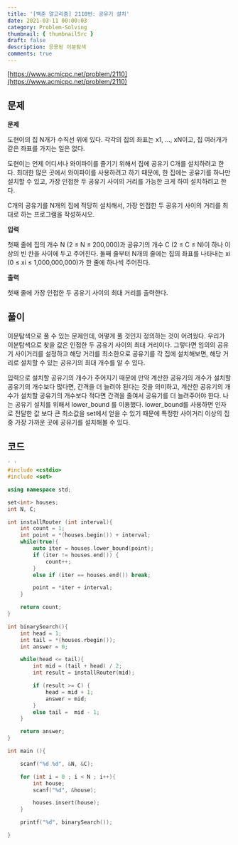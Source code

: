 ```yaml
---
title: '[백준 알고리즘] 2110번: 공유기 설치'
date: 2021-03-11 00:00:03
category: Problem-Solving
thumbnail: { thumbnailSrc }
draft: false
description: 응용된 이분탐색
comments: true
---
```


[https://www.acmicpc.net/problem/2110](https://www.acmicpc.net/problem/2110)

## 문제

**문제**<br>

도현이의 집 N개가 수직선 위에 있다. 각각의 집의 좌표는 x1, ..., xN이고, 집 여러개가 같은 좌표를 가지는 일은 없다.

도현이는 언제 어디서나 와이파이를 즐기기 위해서 집에 공유기 C개를 설치하려고 한다. 최대한 많은 곳에서 와이파이를 사용하려고 하기 때문에, 한 집에는 공유기를 하나만 설치할 수 있고, 가장 인접한 두 공유기 사이의 거리를 가능한 크게 하여 설치하려고 한다.

C개의 공유기를 N개의 집에 적당히 설치해서, 가장 인접한 두 공유기 사이의 거리를 최대로 하는 프로그램을 작성하시오.

**입력**<br>

첫째 줄에 집의 개수 N (2 ≤ N ≤ 200,000)과 공유기의 개수 C (2 ≤ C ≤ N)이 하나 이상의 빈 칸을 사이에 두고 주어진다. 둘째 줄부터 N개의 줄에는 집의 좌표를 나타내는 xi (0 ≤ xi ≤ 1,000,000,000)가 한 줄에 하나씩 주어진다.

**출력**<br>

첫째 줄에 가장 인접한 두 공유기 사이의 최대 거리를 출력한다.

## 풀이

이분탐색으로 풀 수 있는 문제인데, 어떻게 풀 것인지 정의하는 것이 어려웠다. 우리가 이분탐색으로 찾을 값은 인접한 두 공유기 사이의 최대 거리이다. 그렇다면 임의의 공유기 사이거리를 설정하고 해당 거리를 최소한으로 공유기를 각 집에 설치해보면, 해당 거리로 설치할 수 있는 공유기의 최대 개수를 알 수 있다.

입력으로 설치할 공유기의 개수가 주어지기 때문에 만약 계산한 공유기의 개수가 설치할 공유기의 개수보다 많다면, 간격을 더 늘려야 된다는 것을 의미하고, 계산한 공유기의 개수가 설치할 공유기의 개수보다 적다면 간격을 줄여서 공유기를 더 늘려주어야 한다. 나는 공유기 설치를 위해서 lower_bound 를 이용했다. lower_bound를 사용하면 인자로 전달한 값 보다 큰 최소값을 set에서 얻을 수 있기 때문에 특정한 사이거리 이상의 집 중 가장 가까운 곳에 공유기를 설치해볼 수 있다.

## 코드

```cpp
' '
#include <cstdio>
#include <set>

using namespace std;

set<int> houses;
int N, C;

int installRouter (int interval){
    int count = 1;
    int point = *(houses.begin()) + interval;
    while(true){
        auto iter = houses.lower_bound(point);
        if (iter != houses.end()) {
            count++;
        }
        else if (iter == houses.end()) break;

        point = *iter + interval;
    }

    return count;
}

int binarySearch(){
    int head = 1;
    int tail = *(houses.rbegin());
    int answer = 0;

    while(head <= tail){
        int mid = (tail + head) / 2;
        int result = installRouter(mid);

        if (result >= C) {
            head = mid + 1;
            answer = mid;
        }
        else tail =  mid - 1;
    }

    return answer;
}

int main (){

    scanf("%d %d", &N, &C);

    for (int i = 0 ; i < N ; i++){
        int house;
        scanf("%d", &house);

        houses.insert(house);
    }

    printf("%d", binarySearch());

}


```

